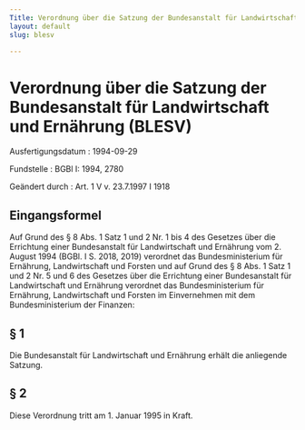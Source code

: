 ```yaml
---
Title: Verordnung über die Satzung der Bundesanstalt für Landwirtschaft und Ernährung
layout: default
slug: blesv

---
```


# Verordnung über die Satzung der Bundesanstalt für Landwirtschaft und Ernährung (BLESV)

Ausfertigungsdatum
:   1994-09-29

Fundstelle
:   BGBl I: 1994, 2780

Geändert durch
:   Art. 1 V v. 23.7.1997 I 1918


## Eingangsformel

Auf Grund des § 8 Abs. 1 Satz 1 und 2 Nr. 1 bis 4 des Gesetzes über
die Errichtung einer Bundesanstalt für Landwirtschaft und Ernährung
vom 2. August 1994 (BGBl. I S. 2018, 2019) verordnet das
Bundesministerium für Ernährung, Landwirtschaft und Forsten und auf
Grund des § 8 Abs. 1 Satz 1 und 2 Nr. 5 und 6 des Gesetzes über die
Errichtung einer Bundesanstalt für Landwirtschaft und Ernährung
verordnet das Bundesministerium für Ernährung, Landwirtschaft und
Forsten im Einvernehmen mit dem Bundesministerium der Finanzen:


## § 1

Die Bundesanstalt für Landwirtschaft und Ernährung erhält die
anliegende Satzung.


## § 2

Diese Verordnung tritt am 1. Januar 1995 in Kraft.


